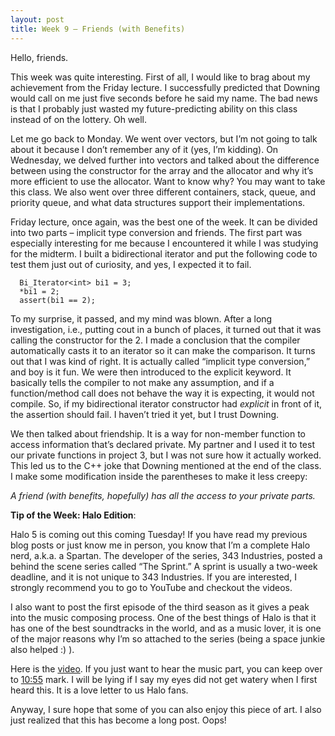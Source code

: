 ```yaml
---
layout: post
title: Week 9 – Friends (with Benefits)
---
```

Hello, friends.

This week was quite interesting. First of all, I would like to brag about my achievement from the Friday lecture. I successfully predicted that Downing would call on me just five seconds before he said my name. The bad news is that I probably just wasted my future-predicting ability on this class instead of on the lottery. Oh well.

Let me go back to Monday. We went over vectors, but I’m not going to talk about it because I don’t remember any of it (yes, I’m kidding). On Wednesday, we delved further into vectors and talked about the difference between using the constructor for the array and the allocator and why it’s more efficient to use the allocator. Want to know why? You may want to take this class. We also went over three different containers, stack, queue, and priority queue, and what data structures support their implementations.

Friday lecture, once again, was the best one of the week. It can be divided into two parts – implicit type conversion and friends. The first part was especially interesting for me because I encountered it while I was studying for the midterm. I built a bidirectional iterator and put the following code to test them just out of curiosity, and yes, I expected it to fail.

```
  Bi_Iterator<int> bi1 = 3;     
  *bi1 = 2;     
  assert(bi1 == 2);    
```
To my surprise, it passed, and my mind was blown. After a long investigation, i.e., putting cout in a bunch of places, it turned out that it was calling the constructor for the 2. I made a conclusion that the compiler automatically casts it to an iterator so it can make the comparison. It turns out that I was kind of right. It is actually called “implicit type conversion,” and boy is it fun. We were then introduced to the explicit keyword. It basically tells the compiler to not make any assumption, and if a function/method call does not behave the way it is expecting, it would not compile. So, if my bidirectional iterator constructor had *explicit* in front of it, the assertion should fail. I haven’t tried it yet, but I trust Downing.

We then talked about friendship. It is a way for non-member function to access information that’s declared private. My partner and I used it to test our private functions in project 3, but I was not sure how it actually worked. This led us to the C++ joke that Downing mentioned at the end of the class. I make some modification inside the parentheses to make it less creepy:

*A friend (with benefits, hopefully) has all the access to your private parts.*



**Tip of the Week: Halo Edition**: 

Halo 5 is coming out this coming Tuesday! If you have read my previous blog posts or just know me in person, you know that I’m a complete Halo nerd, a.k.a. a Spartan. The developer of the series, 343 Industries, posted a behind the scene series called “The Sprint.” A sprint is usually a two-week deadline, and it is not unique to 343 Industries. If you are interested, I strongly recommend you to go to YouTube and checkout the videos. 

I also want to post the first episode of the third season as it gives a peak into the music composing process. One of the best things of Halo is that it has one of the best soundtracks in the world, and as a music lover, it is one of the major reasons why I’m so attached to the series (being a space junkie also helped :) ). 

Here is the [video]( https://www.youtube.com/watch?v=sQDkJwenbUE). If you just want to hear the music part, you can keep over to [10:55](http://www.youtube.com/watch?v=sQDkJwenbUE&t=11m55s) mark. I will be lying if I say my eyes did not get watery when I first heard this. It is a love letter to us Halo fans.

Anyway, I sure hope that some of you can also enjoy this piece of art. I also just realized that this has become a long post. Oops!

